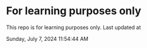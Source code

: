 # For learning purposes only
This repo is for learning purposes only.
Last updated at

Sunday, July 7, 2024 11:54:44 AM

